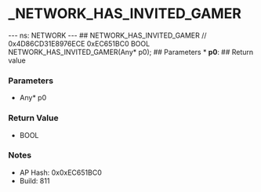 # _NETWORK_HAS_INVITED_GAMER

--- ns: NETWORK --- ## NETWORK_HAS_INVITED_GAMER  // 0x4D86CD31E8976ECE 0xEC651BC0 BOOL NETWORK_HAS_INVITED_GAMER(Any* p0);   ## Parameters * **p0**:  ## Return value

### Parameters
* Any* p0

### Return Value
* BOOL

### Notes
* AP Hash: 0x0xEC651BC0
* Build: 811

